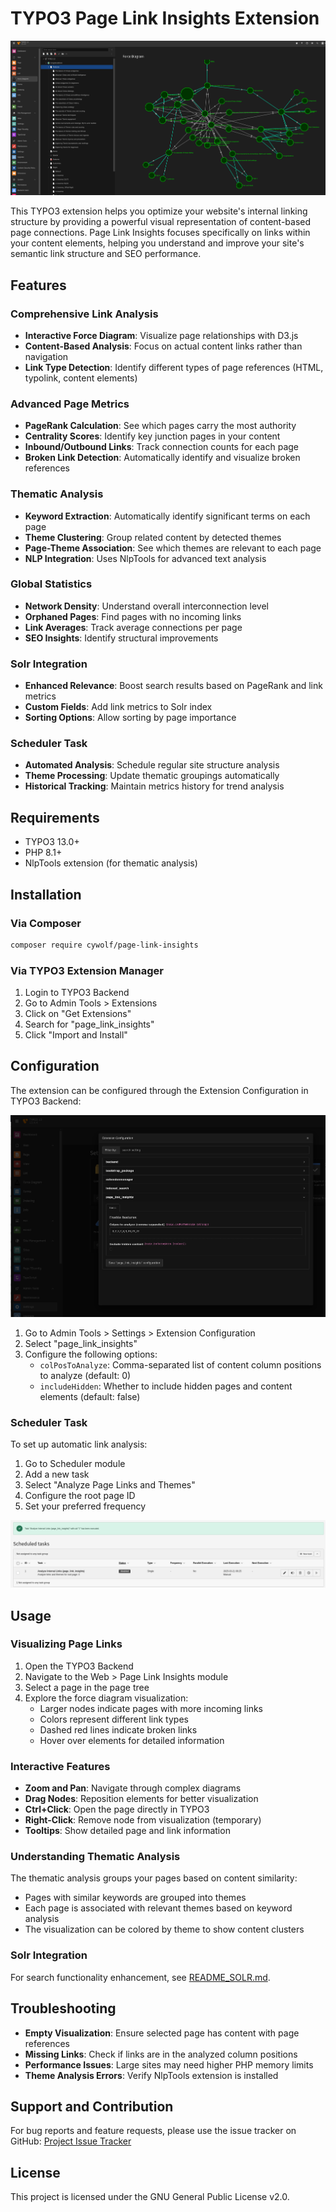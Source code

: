 # TYPO3 Page Link Insights Extension

![Force Diagram Example](Resources/Public/Images/force-diagram-example.png)

This TYPO3 extension helps you optimize your website's internal linking structure by providing a powerful visual representation of content-based page connections. Page Link Insights focuses specifically on links within your content elements, helping you understand and improve your site's semantic link structure and SEO performance.

## Features

### Comprehensive Link Analysis
- **Interactive Force Diagram**: Visualize page relationships with D3.js
- **Content-Based Analysis**: Focus on actual content links rather than navigation
- **Link Type Detection**: Identify different types of page references (HTML, typolink, content elements)

### Advanced Page Metrics
- **PageRank Calculation**: See which pages carry the most authority
- **Centrality Scores**: Identify key junction pages in your content
- **Inbound/Outbound Links**: Track connection counts for each page
- **Broken Link Detection**: Automatically identify and visualize broken references

### Thematic Analysis
- **Keyword Extraction**: Automatically identify significant terms on each page
- **Theme Clustering**: Group related content by detected themes
- **Page-Theme Association**: See which themes are relevant to each page
- **NLP Integration**: Uses NlpTools for advanced text analysis

### Global Statistics
- **Network Density**: Understand overall interconnection level
- **Orphaned Pages**: Find pages with no incoming links
- **Link Averages**: Track average connections per page
- **SEO Insights**: Identify structural improvements

### Solr Integration
- **Enhanced Relevance**: Boost search results based on PageRank and link metrics
- **Custom Fields**: Add link metrics to Solr index
- **Sorting Options**: Allow sorting by page importance

### Scheduler Task
- **Automated Analysis**: Schedule regular site structure analysis
- **Theme Processing**: Update thematic groupings automatically
- **Historical Tracking**: Maintain metrics history for trend analysis

## Requirements

- TYPO3 13.0+
- PHP 8.1+
- NlpTools extension (for thematic analysis)

## Installation

### Via Composer

```bash
composer require cywolf/page-link-insights
```

### Via TYPO3 Extension Manager

1. Login to TYPO3 Backend
2. Go to Admin Tools > Extensions
3. Click on "Get Extensions"
4. Search for "page_link_insights"
5. Click "Import and Install"

## Configuration

The extension can be configured through the Extension Configuration in TYPO3 Backend:

![Extension Configuration](Resources/Public/Images/extension-configuration.png)

1. Go to Admin Tools > Settings > Extension Configuration
2. Select "page_link_insights"
3. Configure the following options:
   - `colPosToAnalyze`: Comma-separated list of content column positions to analyze (default: 0)
   - `includeHidden`: Whether to include hidden pages and content elements (default: false)

### Scheduler Task

To set up automatic link analysis:

1. Go to Scheduler module
2. Add a new task
3. Select "Analyze Page Links and Themes"
4. Configure the root page ID
5. Set your preferred frequency

![Scheduler Task](Resources/Public/Images/scheduler_task.png)


## Usage

### Visualizing Page Links

1. Open the TYPO3 Backend
2. Navigate to the Web > Page Link Insights module
3. Select a page in the page tree
4. Explore the force diagram visualization:
   - Larger nodes indicate pages with more incoming links
   - Colors represent different link types
   - Dashed red lines indicate broken links
   - Hover over elements for detailed information

### Interactive Features

- **Zoom and Pan**: Navigate through complex diagrams
- **Drag Nodes**: Reposition elements for better visualization
- **Ctrl+Click**: Open the page directly in TYPO3
- **Right-Click**: Remove node from visualization (temporary)
- **Tooltips**: Show detailed page and link information

### Understanding Thematic Analysis

The thematic analysis groups your pages based on content similarity:

- Pages with similar keywords are grouped into themes
- Each page is associated with relevant themes based on keyword analysis
- The visualization can be colored by theme to show content clusters

### Solr Integration

For search functionality enhancement, see [README_SOLR.md](README_SOLR.md).

## Troubleshooting

- **Empty Visualization**: Ensure selected page has content with page references
- **Missing Links**: Check if links are in the analyzed column positions
- **Performance Issues**: Large sites may need higher PHP memory limits
- **Theme Analysis Errors**: Verify NlpTools extension is installed

## Support and Contribution

For bug reports and feature requests, please use the issue tracker on GitHub:
[Project Issue Tracker](https://github.com/friteuseb/page_link_insights/issues)

## License

This project is licensed under the GNU General Public License v2.0.